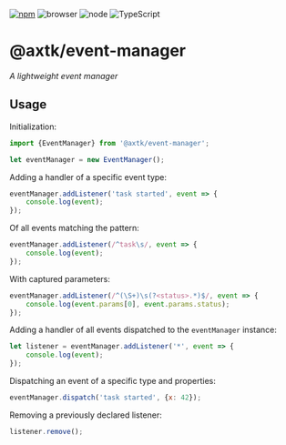 [![npm](https://img.shields.io/npm/v/@axtk/event-manager?labelColor=royalblue&color=royalblue&style=flat-square)](https://www.npmjs.com/package/@axtk/event-manager) ![browser](https://img.shields.io/badge/browser-✓-slategray?labelColor=slategray&color=slategray&style=flat-square) ![node](https://img.shields.io/badge/node-✓-slategray?labelColor=slategray&color=slategray&style=flat-square) ![TypeScript](https://img.shields.io/badge/TypeScript-✓-slategray?labelColor=slategray&color=slategray&style=flat-square)

# @axtk/event-manager

*A lightweight event manager*

## Usage

Initialization:

```js
import {EventManager} from '@axtk/event-manager';

let eventManager = new EventManager();
```

Adding a handler of a specific event type:

```js
eventManager.addListener('task started', event => {
    console.log(event);
});
```

Of all events matching the pattern:

```js
eventManager.addListener(/^task\s/, event => {
    console.log(event);
});
```

With captured parameters:

```js
eventManager.addListener(/^(\S+)\s(?<status>.*)$/, event => {
    console.log(event.params[0], event.params.status);
});
```

Adding a handler of all events dispatched to the `eventManager` instance:

```js
let listener = eventManager.addListener('*', event => {
    console.log(event);
});
```

Dispatching an event of a specific type and properties:

```js
eventManager.dispatch('task started', {x: 42});
```

Removing a previously declared listener:

```js
listener.remove();
```
